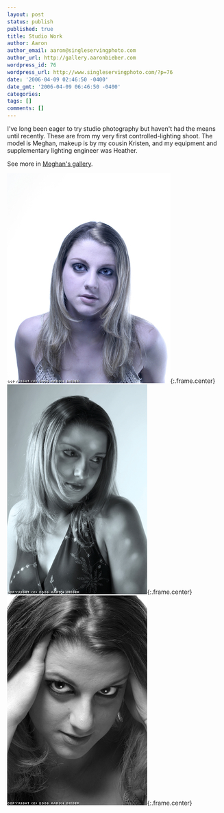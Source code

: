 ```yaml
---
layout: post
status: publish
published: true
title: Studio Work
author: Aaron
author_email: aaron@singleservingphoto.com
author_url: http://gallery.aaronbieber.com
wordpress_id: 76
wordpress_url: http://www.singleservingphoto.com/?p=76
date: '2006-04-09 02:46:50 -0400'
date_gmt: '2006-04-09 06:46:50 -0400'
categories:
tags: []
comments: []
---
```

I've long been eager to try studio photography but haven't had the means
until recently. These are from my very first controlled-lighting shoot.
The model is Meghan, makeup is by my cousin Kristen, and my equipment
and supplementary lighting engineer was Heather.

See more in [Meghan's gallery](http://gallery.thebailiwick.com/meghan/).

![](/ssp/06apr06-01.jpg){:.frame.center}\
 ![](/ssp/06apr06-02.jpg){:.frame.center}\
 ![](/ssp/06apr06-03.jpg){:.frame.center}
